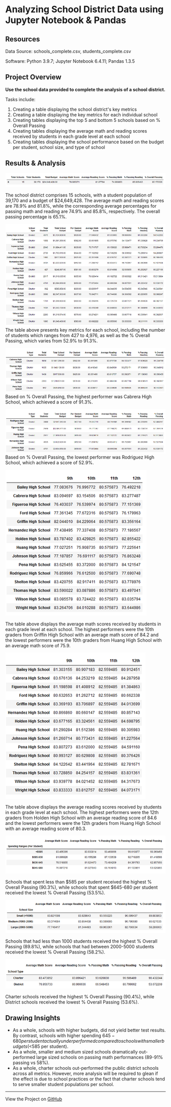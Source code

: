# Analyzing School District Data using Jupyter Notebook & Pandas

## Resources
Data Source: schools_complete.csv, students_complete.csv

Software: Python 3.9.7; Jupyter Notebook 6.4.11; Pandas 1.3.5

## Project Overview
**Use the school data provided to complete the analysis of a school district.**

Tasks include:
1. Creating a table displaying the school district's key metrics
2. Creating a table displaying the key metrics for each individual school
3. Creating tables displaying the top 5 and bottom 5 schools based on % Overall Passing
4. Creating tables displaying the average math and reading scores received by students in each grade level at each school
5. Creating tables displaying the school performance based on the budget per student, school size, and type of school

## Results & Analysis
![Screenshot](Images/district.PNG)

The school district comprises 15 schools, with a student population of 39,170 and a budget of $24,649,428. The average math and reading scores are 78.9% and 81.8%, while the corresponding average percentages for passing math and reading are 74.9% and 85.8%, respectively. The overall passing percentage is 65.1%.

![Screenshot](Images/schools.PNG)
The table above presents key metrics for each school, including the number of students which ranges from 427 to 4,976, as well as the % Overall Passing, which varies from 52.9% to 91.3%.

![Screenshot](Images/top.PNG)
Based on % Overall Passing, the highest performer was Cabrera High School, which achieved a score of 91.3%.

![Screenshot](Images/bottom.PNG)
Based on % Overall Passing, the lowest performer was Rodriguez High School, which achieved a score of 52.9%.

![Screenshot](Images/math.PNG)

The table above displays the average math scores received by students in each grade level at each school. The highest performers were the 10th graders from Griffin High School with an average math score of 84.2 and the lowest performers were the 10th graders from Huang High School with an average math score of 75.9.

![Screenshot](Images/reading.PNG)

The table above displays the average reading scores received by students in each grade level at each school. The highest performers were the 12th graders from Holden High School with an average reading score of 84.6 and the lowest performers were the 12th graders from Huang High School with an average reading score of 80.3.

![Screenshot](Images/budget.PNG)

Schools that spent less than $585 per student received the highest % Overall Passing (90.3%), while schools that spent $645-680 per student received the lowest % Overall Passing (53.5%).

![Screenshot](Images/size.PNG)

Schools that had less than 1000 students received the highest % Overall Passing (89.8%), while schools that had between 2000-5000 students received the lowest % Overall Passing (58.2%).

![Screenshot](Images/type.PNG)

Charter schools received the highest % Overall Passing (90.4%), while District schools received the lowest % Overall Passing (53.6%).

## Drawing Insights

- As a whole, schools with higher budgets, did not yield better test results. By contrast, schools with higher spending $645-680 per student actually underperformed compared to schools with smaller budgets (<$585 per student).
- As a whole, smaller and medium sized schools dramatically out-performed large sized schools on passing math performances (89-91% passing vs 58%).
- As a whole, charter schools out-performed the public district schools across all metrics. However, more analysis will be required to glean if the effect is due to school practices or the fact that charter schools tend to serve smaller student populations per school. 

---
View the Project on [GitHub](https://github.com/kenlo94/school_district_analysis)
